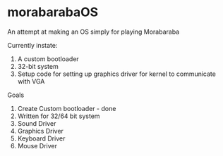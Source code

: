# morabarabaOS
An attempt at making an OS simply for playing Morabaraba

Currently instate:
1. A custom bootloader
2. 32-bit system
3. Setup code for setting up graphics driver for kernel to communicate with VGA

Goals
1. Create Custom bootloader - done
2. Written for 32/64 bit system 
3. Sound Driver
4. Graphics Driver
5. Keyboard Driver
6. Mouse Driver
